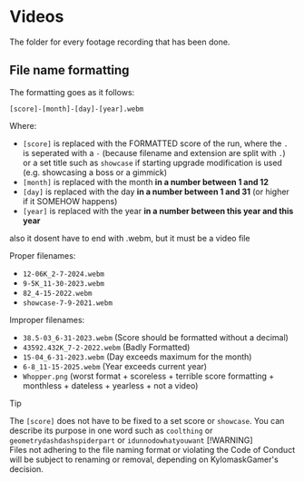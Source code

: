 # Videos
The folder for every footage recording that has been done. 

## File name formatting
The formatting goes as it follows:
```
[score]-[month]-[day]-[year].webm
```
Where: 
- `[score]` is replaced with the FORMATTED score of the run, where the `.` is seperated with a `-` (because filename and extension are split with `.`) or a set title such as `showcase` if starting upgrade modification is used (e.g. showcasing a boss or a gimmick)
- `[month]` is replaced with the month **in a number between 1 and 12**
- `[day]` is replaced with the day **in a number between 1 and 31** (or higher if it SOMEHOW happens)
- `[year]` is replaced with the year **in a number between this year and this year**

also it dosent have to end with .webm, but it must be a video file

Proper filenames:
- `12-06K_2-7-2024.webm`
- `9-5K_11-30-2023.webm`
- `82_4-15-2022.webm`
- `showcase-7-9-2021.webm`

Improper filenames:
- `38.5-03_6-31-2023.webm` (Score should be formatted without a decimal)
- `43592.432K_7-2-2022.webm` (Badly Formatted)
- `15-04_6-31-2023.webm` (Day exceeds maximum for the month)
- `6-8_11-15-2025.webm` (Year exceeds current year)
- `Whopper.png` (worst format + scoreless + terrible score formatting + monthless + dateless + yearless + not a video)

> [!TIP]
> The `[score]` does not have to be fixed to a set score or `showcase`. You can describe its purpose in one word such as `coolthing` or `geometrydashdashspiderpart` or `idunnodowhatyouwant`
> [!WARNING]  
> Files not adhering to the file naming format or violating the Code of Conduct will be subject to renaming or removal, depending on KylomaskGamer's decision.
